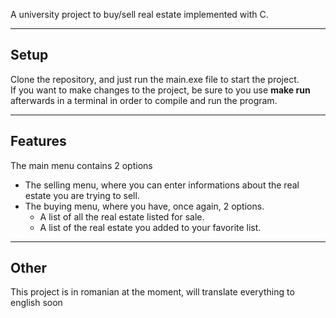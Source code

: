 A university project to buy/sell real estate implemented with C.<br>

---
## Setup
Clone the repository, and just run the main.exe file to start the project.<br>
If you want to make changes to the project, be sure to you use **make run** afterwards in a terminal in order to compile and run the program.<br>

---
##  Features
The main menu contains 2 options<br>
<ul>
  <li>The selling menu, where you can enter informations about the real estate you are trying to sell.<br>
  <li>The buying menu, where you have, once again, 2 options.
  <ul>
      <li>A list of all the real estate listed for sale.
      <li>A list of the real estate you added to your favorite list.
  </ul>
</ul>

---
## Other
This project is in romanian at the moment, will translate everything to english soon
